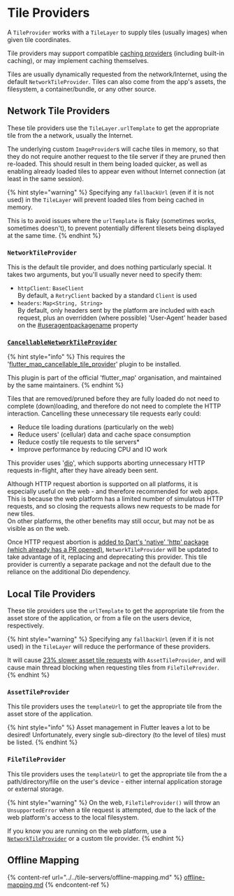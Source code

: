 # Tile Providers

A `TileProvider` works with a `TileLayer` to supply tiles (usually images) when given tile coordinates.

Tile providers may support compatible [caching providers](caching.md) (including built-in caching), or may implement caching themselves.

Tiles are usually dynamically requested from the network/Internet, using the default `NetworkTileProvider`. Tiles can also come from the app's assets, the filesystem, a container/bundle, or any other source.

## Network Tile Providers

These tile providers use the `TileLayer.urlTemplate` to get the appropriate tile from the a network, usually the Internet.

The underlying custom `ImageProvider`s will cache tiles in memory, so that they do not require another request to the tile server if they are pruned then re-loaded. This should result in them being loaded quicker, as well as enabling already loaded tiles to appear even without Internet connection (at least in the same session).

{% hint style="warning" %}
Specifying any `fallbackUrl` (even if it is not used) in the `TileLayer` will prevent loaded tiles from being cached in memory.

This is to avoid issues where the `urlTemplate` is flaky (sometimes works, sometimes doesn't), to prevent potentially different tilesets being displayed at the same time.
{% endhint %}

### `NetworkTileProvider`

This is the default tile provider, and does nothing particularly special. It takes two arguments, but you'll usually never need to specify them:

* `httpClient`: `BaseClient`\
  By default, a `RetryClient` backed by a standard `Client` is used
* `headers`: `Map<String, String>`\
  By default, only headers sent by the platform are included with each request, plus an overridden (where possible) 'User-Agent' header based on the [#useragentpackagename](./#useragentpackagename "mention") property

### [`CancellableNetworkTileProvider`](https://github.com/fleaflet/flutter_map_cancellable_tile_provider)

{% hint style="info" %}
This requires the '[flutter\_map\_cancellable\_tile\_provider](https://github.com/fleaflet/flutter_map_cancellable_tile_provider)' plugin to be installed.

This plugin is part of the official 'flutter\_map' organisation, and maintained by the same maintainers.
{% endhint %}

Tiles that are removed/pruned before they are fully loaded do not need to complete (down)loading, and therefore do not need to complete the HTTP interaction. Cancelling these unnecessary tile requests early could:

* Reduce tile loading durations (particularly on the web)
* Reduce users' (cellular) data and cache space consumption
* Reduce costly tile requests to tile servers\*
* Improve performance by reducing CPU and IO work

This provider uses '[dio](https://pub.dev/packages/dio)', which supports aborting unnecessary HTTP requests in-flight, after they have already been sent.

Although HTTP request abortion is supported on all platforms, it is especially useful on the web - and therefore recommended for web apps. This is because the web platform has a limited number of simulatous HTTP requests, and so closing the requests allows new requests to be made for new tiles.\
On other platforms, the other benefits may still occur, but may not be as visible as on the web.

Once HTTP request abortion is [added to Dart's 'native' 'http' package (which already has a PR opened)](https://github.com/dart-lang/http/issues/424), `NetworkTileProvider` will be updated to take advantage of it, replacing and deprecating this provider. This tile provider is currently a separate package and not the default due to the reliance on the additional Dio dependency.

## Local Tile Providers

These tile providers use the `urlTemplate` to get the appropriate tile from the asset store of the application, or from a file on the users device, respectively.

{% hint style="warning" %}
Specifying any `fallbackUrl` (even if it is not used) in the `TileLayer` will reduce the performance of these providers.

It will cause [23% slower asset tile requests](https://github.com/fleaflet/flutter_map/issues/1436#issuecomment-1569663004) with `AssetTileProvider`,  and will cause main thread blocking when requesting tiles from `FileTileProvider`.
{% endhint %}

### `AssetTileProvider`

This tile providers uses the `templateUrl` to get the appropriate tile from the asset store of the application.

{% hint style="info" %}
Asset management in Flutter leaves a lot to be desired! Unfortunately, every single sub-directory (to the level of tiles) must be listed.
{% endhint %}

### `FileTileProvider`

This tile providers uses the `templateUrl` to get the appropriate tile from the a path/directory/file on the user's device - either internal application storage or external storage.

{% hint style="warning" %}
On the web, `FileTileProvider()` will throw an `UnsupportedError` when a tile request is attempted, due to the lack of the web platform's access to the local filesystem.

If you know you are running on the web platform, use a [`NetworkTileProvider`](tile-providers.md#network-tile-provider) or a custom tile provider.
{% endhint %}

## Offline Mapping

{% content-ref url="../../tile-servers/offline-mapping.md" %}
[offline-mapping.md](../../tile-servers/offline-mapping.md)
{% endcontent-ref %}
